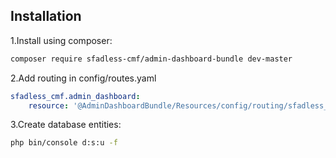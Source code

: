 ## Installation

1.Install using composer:

```bash
composer require sfadless-cmf/admin-dashboard-bundle dev-master
```

2.Add routing in config/routes.yaml
```yaml
sfadless_cmf.admin_dashboard:
    resource: '@AdminDashboardBundle/Resources/config/routing/sfadless_cmf_admin_dashboard.xml'
```

3.Create database entities:
```bash
php bin/console d:s:u -f
```